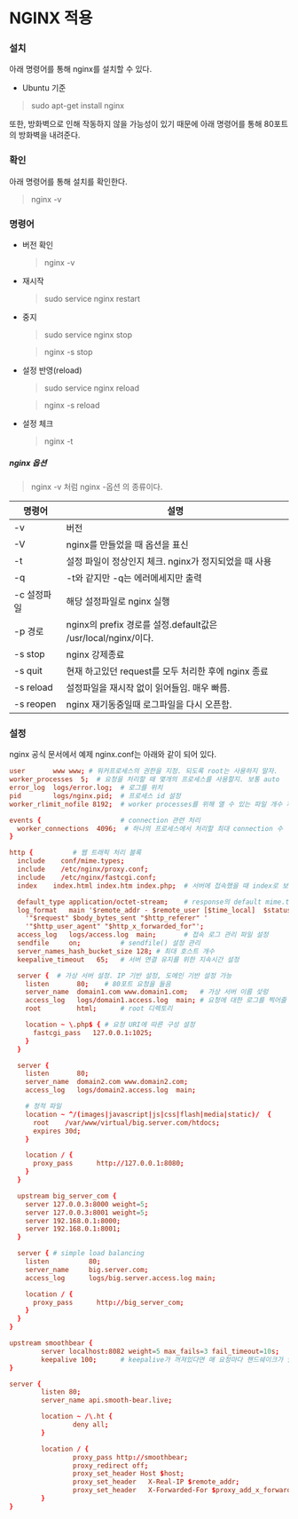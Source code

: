 # NGINX 적용

### 설치

아래 명령어를 통해 nginx를 설치할 수 있다.

- Ubuntu 기준

> sudo apt-get install nginx

또한, 방화벽으로 인해 작동하지 않을 가능성이 있기 때문에 아래 명령어를 통해 80포트의 방화벽을 내려준다.



### 확인

아래 명령어를 통해 설치를 확인한다.

> nginx -v

### 명령어

- 버전 확인

  > nginx -v

- 재시작

  > sudo service nginx restart

- 중지

  > sudo service nginx stop

  > nginx -s stop

- 설정 반영(reload)

  > sudo service nginx reload

  > nginx -s reload

- 설정 체크

  >  nginx -t

##### nginx 옵션

> nginx -v 처럼 nginx -옵션 의 종류이다.

| 명령어      | 설명                                                         |
| ----------- | ------------------------------------------------------------ |
| -v          | 버전                                                         |
| -V          | nginx를 만들었을 때 옵션을 표신                              |
| -t          | 설정 파일이 정상인지 체크. nginx가 정지되었을 때 사용        |
| -q          | -t와 같지만 -q는 에러메세지만 출력                           |
| -c 설정파일 | 해당 설정파일로 nginx 실행                                   |
| -p 경로     | nginx의 prefix 경로를 설정.default값은 /usr/local/nginx/이다. |
| -s stop     | nginx 강제종료                                               |
| -s quit     | 현재 하고있던 request를 모두 처리한 후에 nginx 종료          |
| -s reload   | 설정파일을 재시작 없이 읽어들임. 매우 빠름.                  |
| -s reopen   | nginx 재기동중일때 로그파일을 다시 오픈함.                   |

### 설정

nginx 공식 문서에서 예제 nginx.conf는 아래와 같이 되어 있다.

```conf
user       www www; # 워커프로세스의 권한을 지정. 되도록 root는 사용하지 말자.
worker_processes  5;  # 요청을 처리할 때 몇개의 프로세스를 사용할지. 보통 auto
error_log  logs/error.log;	# 로그를 위치
pid        logs/nginx.pid;	# 프로세스 id 설정
worker_rlimit_nofile 8192;	# worker processes를 위해 열 수 있는 파일 개수 제한

events {					# connection 관련 처리
  worker_connections  4096;  # 하나의 프로세스에서 처리할 최대 connection 수
}

http {			# 웹 트래픽 처리 블록
  include    conf/mime.types;
  include    /etc/nginx/proxy.conf;
  include    /etc/nginx/fastcgi.conf;
  index    index.html index.htm index.php;	# 서버에 접속했을 때 index로 보여줄 이름 설정

  default_type application/octet-stream;	# response의 default mime.type 값 지정
  log_format   main '$remote_addr - $remote_user [$time_local]  $status '	# 로그형식 지정
    '"$request" $body_bytes_sent "$http_referer" '
    '"$http_user_agent" "$http_x_forwarded_for"';
  access_log   logs/access.log  main;		# 접속 로그 관리 파일 설정
  sendfile     on;			# sendfile() 설정 관리
  server_names_hash_bucket_size 128; # 최대 호스트 개수
  keepalive_timeout   65;	# 서버 연결 유지를 위한 지속시간 설정

  server {	# 가상 서버 설정. IP 기반 설정, 도메인 기반 설정 가능
    listen       80;	# 80포트 요청을 들음
    server_name  domain1.com www.domain1.com;	# 가상 서버 이름 섲렁
    access_log   logs/domain1.access.log  main;	# 요청에 대한 로그를 찍어줄 곳
    root         html;		# root 디렉토리

    location ~ \.php$ {	# 요청 URI에 따른 구성 설정
      fastcgi_pass   127.0.0.1:1025;
    }
  }

  server {
    listen       80;
    server_name  domain2.com www.domain2.com;
    access_log   logs/domain2.access.log  main;

    # 정적 파일
    location ~ ^/(images|javascript|js|css|flash|media|static)/  {
      root    /var/www/virtual/big.server.com/htdocs;
      expires 30d;
    }

    location / {
      proxy_pass      http://127.0.0.1:8080;
    }
  }

  upstream big_server_com {
    server 127.0.0.3:8000 weight=5;
    server 127.0.0.3:8001 weight=5;
    server 192.168.0.1:8000;
    server 192.168.0.1:8001;
  }

  server { # simple load balancing
    listen          80;
    server_name     big.server.com;
    access_log      logs/big.server.access.log main;

    location / {
      proxy_pass      http://big_server_com;
    }
  }
}
```

``` conf
upstream smoothbear {
        server localhost:8082 weight=5 max_fails=3 fail_timeout=10s;	# 서버의 8082 포트로 보내준다는 의미. 
        keepalive 100;		# keepalive가 꺼져있다면 매 요청마다 핸드쉐이크가 발생하기 때문에, 최대 몇개의 커넥션을 유지할건지 설정
}

server {
        listen 80;
        server_name api.smooth-bear.live;

        location ~ /\.ht {
                deny all;
        }

        location / {
                proxy_pass http://smoothbear;
                proxy_redirect off;
                proxy_set_header Host $host;
                proxy_set_header   X-Real-IP $remote_addr;
                proxy_set_header   X-Forwarded-For $proxy_add_x_forwarded_for;
        }
}
```

